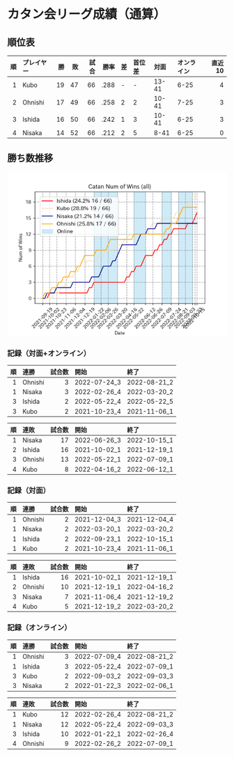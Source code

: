 # カタン会リーグ成績（通算）
## 順位表
|   順 | プレイヤー   |   勝 |   敗 |   試合 |    勝率 | 差   | 首位差   | 対面    | オンライン   |   直近10 |
|----:|:--------|----:|----:|-----:|------:|:----|:------|:------|:--------|-------:|
|   1 | Kubo    |  19 |  47 |   66 | .288 | -   | -     | 13-41 | 6-25    |      4 |
|   2 | Ohnishi |  17 |  49 |   66 | .258 | 2   | 2     | 10-41 | 7-25    |      3 |
|   3 | Ishida  |  16 |  50 |   66 | .242 | 1   | 3     | 10-41 | 6-25    |      3 |
|   4 | Nisaka  |  14 |  52 |   66 | .212 | 2   | 5     | 8-41  | 6-25    |      0 |
## 勝ち数推移
![graph](./wnums_all.png)
### 記録（対面+オンライン）
|   順 | 連勝      |   試合数 | 開始           | 終了           |
|----:|:--------|------:|:-------------|:-------------|
|   1 | Ohnishi |     3 | 2022-07-24_3 | 2022-08-21_2 |
|   1 | Nisaka  |     3 | 2022-02-26_4 | 2022-03-20_2 |
|   3 | Ishida  |     2 | 2022-05-22_4 | 2022-05-22_5 |
|   3 | Kubo    |     2 | 2021-10-23_4 | 2021-11-06_1 |  

|   順 | 連敗      |   試合数 | 開始           | 終了           |
|----:|:--------|------:|:-------------|:-------------|
|   1 | Nisaka  |    17 | 2022-06-26_3 | 2022-10-15_1 |
|   2 | Ishida  |    16 | 2021-10-02_1 | 2021-12-19_1 |
|   3 | Ohnishi |    13 | 2022-05-22_1 | 2022-07-09_1 |
|   4 | Kubo    |     8 | 2022-04-16_2 | 2022-06-12_1 |
### 記録（対面）
|   順 | 連勝      |   試合数 | 開始           | 終了           |
|----:|:--------|------:|:-------------|:-------------|
|   1 | Ohnishi |     2 | 2021-12-04_3 | 2021-12-04_4 |
|   1 | Nisaka  |     2 | 2022-03-20_1 | 2022-03-20_2 |
|   1 | Ishida  |     2 | 2022-09-23_1 | 2022-10-15_1 |
|   1 | Kubo    |     2 | 2021-10-23_4 | 2021-11-06_1 |  

|   順 | 連敗      |   試合数 | 開始           | 終了           |
|----:|:--------|------:|:-------------|:-------------|
|   1 | Ishida  |    16 | 2021-10-02_1 | 2021-12-19_1 |
|   2 | Ohnishi |    10 | 2021-12-19_1 | 2022-04-16_2 |
|   3 | Nisaka  |     7 | 2021-11-06_4 | 2021-12-19_2 |
|   4 | Kubo    |     5 | 2021-12-19_2 | 2022-03-20_2 |
### 記録（オンライン）
|   順 | 連勝      |   試合数 | 開始           | 終了           |
|----:|:--------|------:|:-------------|:-------------|
|   1 | Ohnishi |     3 | 2022-07-09_4 | 2022-08-21_2 |
|   1 | Ishida  |     3 | 2022-05-22_4 | 2022-07-09_1 |
|   3 | Kubo    |     2 | 2022-09-03_2 | 2022-09-03_3 |
|   3 | Nisaka  |     2 | 2022-01-22_3 | 2022-02-06_1 |  

|   順 | 連敗      |   試合数 | 開始           | 終了           |
|----:|:--------|------:|:-------------|:-------------|
|   1 | Kubo    |    12 | 2022-02-26_4 | 2022-08-21_2 |
|   1 | Nisaka  |    12 | 2022-05-22_4 | 2022-09-03_3 |
|   3 | Ishida  |    10 | 2022-01-22_1 | 2022-02-26_4 |
|   4 | Ohnishi |     9 | 2022-02-26_2 | 2022-07-09_1 |
